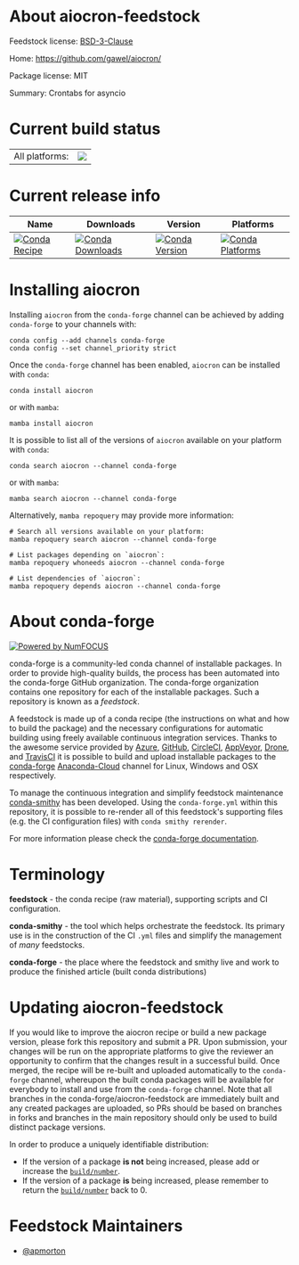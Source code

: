 About aiocron-feedstock
=======================

Feedstock license: [BSD-3-Clause](https://github.com/conda-forge/aiocron-feedstock/blob/main/LICENSE.txt)

Home: https://github.com/gawel/aiocron/

Package license: MIT

Summary: Crontabs for asyncio

Current build status
====================


<table><tr><td>All platforms:</td>
    <td>
      <a href="https://dev.azure.com/conda-forge/feedstock-builds/_build/latest?definitionId=19055&branchName=main">
        <img src="https://dev.azure.com/conda-forge/feedstock-builds/_apis/build/status/aiocron-feedstock?branchName=main">
      </a>
    </td>
  </tr>
</table>

Current release info
====================

| Name | Downloads | Version | Platforms |
| --- | --- | --- | --- |
| [![Conda Recipe](https://img.shields.io/badge/recipe-aiocron-green.svg)](https://anaconda.org/conda-forge/aiocron) | [![Conda Downloads](https://img.shields.io/conda/dn/conda-forge/aiocron.svg)](https://anaconda.org/conda-forge/aiocron) | [![Conda Version](https://img.shields.io/conda/vn/conda-forge/aiocron.svg)](https://anaconda.org/conda-forge/aiocron) | [![Conda Platforms](https://img.shields.io/conda/pn/conda-forge/aiocron.svg)](https://anaconda.org/conda-forge/aiocron) |

Installing aiocron
==================

Installing `aiocron` from the `conda-forge` channel can be achieved by adding `conda-forge` to your channels with:

```
conda config --add channels conda-forge
conda config --set channel_priority strict
```

Once the `conda-forge` channel has been enabled, `aiocron` can be installed with `conda`:

```
conda install aiocron
```

or with `mamba`:

```
mamba install aiocron
```

It is possible to list all of the versions of `aiocron` available on your platform with `conda`:

```
conda search aiocron --channel conda-forge
```

or with `mamba`:

```
mamba search aiocron --channel conda-forge
```

Alternatively, `mamba repoquery` may provide more information:

```
# Search all versions available on your platform:
mamba repoquery search aiocron --channel conda-forge

# List packages depending on `aiocron`:
mamba repoquery whoneeds aiocron --channel conda-forge

# List dependencies of `aiocron`:
mamba repoquery depends aiocron --channel conda-forge
```


About conda-forge
=================

[![Powered by
NumFOCUS](https://img.shields.io/badge/powered%20by-NumFOCUS-orange.svg?style=flat&colorA=E1523D&colorB=007D8A)](https://numfocus.org)

conda-forge is a community-led conda channel of installable packages.
In order to provide high-quality builds, the process has been automated into the
conda-forge GitHub organization. The conda-forge organization contains one repository
for each of the installable packages. Such a repository is known as a *feedstock*.

A feedstock is made up of a conda recipe (the instructions on what and how to build
the package) and the necessary configurations for automatic building using freely
available continuous integration services. Thanks to the awesome service provided by
[Azure](https://azure.microsoft.com/en-us/services/devops/), [GitHub](https://github.com/),
[CircleCI](https://circleci.com/), [AppVeyor](https://www.appveyor.com/),
[Drone](https://cloud.drone.io/welcome), and [TravisCI](https://travis-ci.com/)
it is possible to build and upload installable packages to the
[conda-forge](https://anaconda.org/conda-forge) [Anaconda-Cloud](https://anaconda.org/)
channel for Linux, Windows and OSX respectively.

To manage the continuous integration and simplify feedstock maintenance
[conda-smithy](https://github.com/conda-forge/conda-smithy) has been developed.
Using the ``conda-forge.yml`` within this repository, it is possible to re-render all of
this feedstock's supporting files (e.g. the CI configuration files) with ``conda smithy rerender``.

For more information please check the [conda-forge documentation](https://conda-forge.org/docs/).

Terminology
===========

**feedstock** - the conda recipe (raw material), supporting scripts and CI configuration.

**conda-smithy** - the tool which helps orchestrate the feedstock.
                   Its primary use is in the construction of the CI ``.yml`` files
                   and simplify the management of *many* feedstocks.

**conda-forge** - the place where the feedstock and smithy live and work to
                  produce the finished article (built conda distributions)


Updating aiocron-feedstock
==========================

If you would like to improve the aiocron recipe or build a new
package version, please fork this repository and submit a PR. Upon submission,
your changes will be run on the appropriate platforms to give the reviewer an
opportunity to confirm that the changes result in a successful build. Once
merged, the recipe will be re-built and uploaded automatically to the
`conda-forge` channel, whereupon the built conda packages will be available for
everybody to install and use from the `conda-forge` channel.
Note that all branches in the conda-forge/aiocron-feedstock are
immediately built and any created packages are uploaded, so PRs should be based
on branches in forks and branches in the main repository should only be used to
build distinct package versions.

In order to produce a uniquely identifiable distribution:
 * If the version of a package **is not** being increased, please add or increase
   the [``build/number``](https://docs.conda.io/projects/conda-build/en/latest/resources/define-metadata.html#build-number-and-string).
 * If the version of a package **is** being increased, please remember to return
   the [``build/number``](https://docs.conda.io/projects/conda-build/en/latest/resources/define-metadata.html#build-number-and-string)
   back to 0.

Feedstock Maintainers
=====================

* [@apmorton](https://github.com/apmorton/)

